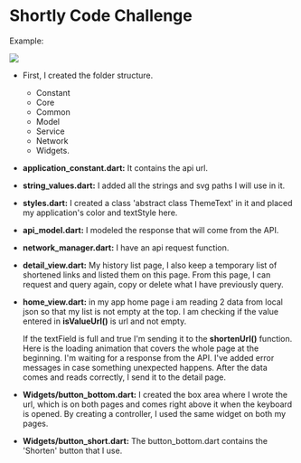 
# Shortly Code Challenge

Example:

![](https://github.com/thekavak/codeChallenge/blob/main/challengeapp/assets/intro1.gif)



- First, I created the folder structure. 
  - Constant
  - Core
  - Common
  - Model
  - Service
  - Network
  - Widgets.

- **application_constant.dart:** It contains the api url.
- **string_values.dart:** I added all the strings and svg paths I will use in it.
- **styles.dart:** I created a class 'abstract class ThemeText' in it and placed my application's color and textStyle here.

- **api_model.dart:** I modeled the response that will come from the API.
- **network_manager.dart:** I have an api request function.

- **detail_view.dart:** My history list page, I also keep a temporary list of shortened links and listed them on this page. From this page, I can request and query again, copy or delete what I have previously query.

- **home_view.dart:** in my app home page i am reading 2 data from local json so that my list is not empty at the top. I am checking if the value entered in **isValueUrl()** is url and not empty.

	If the textField is full and true I'm sending it to the **shortenUrl()** function. Here is the loading animation that covers the whole page at the beginning. I'm waiting for a response from the API. I've added error messages in case something unexpected happens. After the data comes and reads correctly, I send it to the detail page.

- **Widgets/button_bottom.dart:** I created the box area where I wrote the url, which is on both pages and comes right above it when the keyboard is opened. By creating a controller, I used the same widget on both my pages.

- **Widgets/button_short.dart:** The button_bottom.dart contains the 'Shorten' button that I use.
